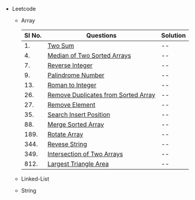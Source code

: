 - Leetcode
    - Array
    
        | Sl No.| Questions | Solution |
        | -- | -- | -- |
        | 1. | [Two Sum](https://leetcode.com/problems/two-sum/) | -- |
        | 4. | [Median of Two Sorted Arrays](https://leetcode.com/problems/median-of-two-sorted-arrays/) | -- |
        | 7. | [Reverse Integer](https://leetcode.com/problems/reverse-integer/) | -- |
        | 9. | [Palindrome Number](https://leetcode.com/problems/palindrome-number/) | -- |
        | 13. | [Roman to Integer](https://leetcode.com/problems/palindrome-number/) | -- |
        | 26. | [Remove Duplicates from Sorted Array](https://leetcode.com/problems/remove-element/) | -- |
        | 27. | [Remove Element](https://leetcode.com/problems/remove-element/) | -- |
        | 35. | [Search Insert Position](https://leetcode.com/problems/search-insert-position/) | -- |
        | 88. | [Merge Sorted Array](https://leetcode.com/problems/merge-sorted-array/) | -- |
        | 189. | [Rotate Array](https://leetcode.com/problems/rotate-array/) | -- |
        | 344. | [Revese String](https://leetcode.com/problems/reverse-string/) | -- |
        | 349. | [Intersection of Two Arrays](https://leetcode.com/problems/intersection-of-two-arrays/) | -- |
        | 812. | [Largest Triangle Area](https://leetcode.com/problems/largest-triangle-area/) | -- |
        
        
    - Linked-List
    - String
